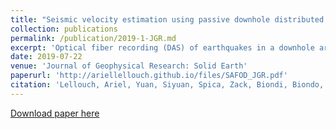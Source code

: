 ```yaml
---
title: "Seismic velocity estimation using passive downhole distributed acoustic sensing records–examples from the San Andreas Fault Observatory at Depth"
collection: publications
permalink: /publication/2019-1-JGR.md
excerpt: 'Optical fiber recording (DAS) of earthquakes in a downhole array allows the building of high-resolution P and S velocity models, unveiling local geology and in agreement with a conventional geophone survey'
date: 2019-07-22
venue: 'Journal of Geophysical Research: Solid Earth'
paperurl: 'http://ariellellouch.github.io/files/SAFOD_JGR.pdf'
citation: 'Lellouch, Ariel, Yuan, Siyuan, Spica, Zack, Biondi, Biondo, and Ellsowrth, William L. (2019). &quot;Seismic velocity estimation using passive downhole distributed acoustic sensing records–examples from the San Andreas Fault Observatory at Depth&quot; <i>Journal of Geophysical Research: Solid Earth</i>. 124.'
---
```


[Download paper here](http://ariellellouch.github.io/files/SAFOD_JGR.pdf)